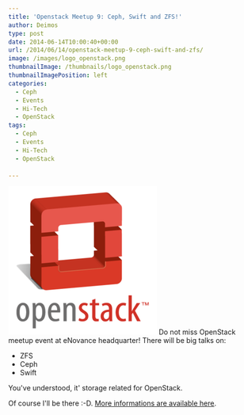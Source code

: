 ```yaml
---
title: 'Openstack Meetup 9: Ceph, Swift and ZFS!'
author: Deimos
type: post
date: 2014-06-14T10:00:40+00:00
url: /2014/06/14/openstack-meetup-9-ceph-swift-and-zfs/
image: /images/logo_openstack.png
thumbnailImage: /thumbnails/logo_openstack.png
thumbnailImagePosition: left
categories:
  - Ceph
  - Events
  - Hi-Tech
  - OpenStack
tags:
  - Ceph
  - Events
  - Hi-Tech
  - OpenStack

---
```

![openstack](/images/logo_openstack.png)
Do not miss OpenStack meetup event at eNovance headquarter! There will be big talks on:

  * ZFS
  * Ceph
  * Swift

You've understood, it' storage related for OpenStack.

Of course I'll be there :-D. [More informations are available here](http://www.meetup.com/OpenStack-France/events/172756002/).